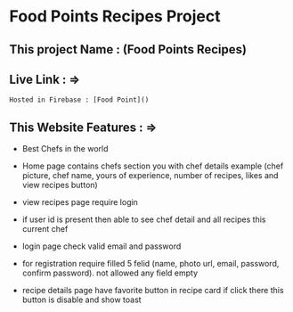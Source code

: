 # Food Points Recipes Project

## This project Name : (Food Points Recipes)

## Live Link : =>

    Hosted in Firebase : [Food Point]()

## This Website Features : =>

- Best Chefs in the world 

- Home page contains chefs section you with chef details example (chef picture, chef name, yours of experience, number of recipes, likes and view recipes button)

- view recipes page require login

- if user id is present then able to see chef detail and all recipes this current chef

- login page check valid email and password

- for registration require filled 5 felid (name, photo url, email, password, confirm password). not allowed any field empty

- recipe details page have favorite button in recipe card if click there this button is disable and show toast
